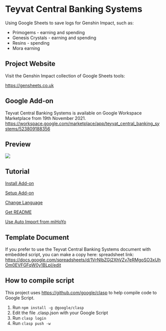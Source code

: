 # Teyvat Central Banking Systems
Using Google Sheets to save logs for Genshin Impact, such as:

- Primogems - earning and spending
- Genesis Crystals - earning and spending
- Resins - spending
- Mora earning

## Project Website
Visit the Genshin Impact collection of Google Sheets tools:

https://gensheets.co.uk

## Google Add-on
Teyvat Central Banking Systems is available on Google Workspace Marketplace from 19th November 2021.
https://workspace.google.com/marketplace/app/teyvat_central_banking_systems/523809188356

## Preview
<img src="https://raw.github.com/Yippy/primorina/master/images/teyvat_central_banking_systems_preview.png?sanitize=true">

## Tutorial

[Install Add-on](docs/INSTALL_ADD_ON.md)

[Setup Add-on](docs/SETUP_ADD_ON.md)

[Change Language](docs/CHANGE_LANGUAGE.md)

[Get README](docs/GET_README.md)

[Use Auto Import from miHoYo](docs/USE_AUTO_IMPORT.md)

## Template Document
If you prefer to use the Teyvat Central Banking Systems document with embedded script, you can make a copy here:
spreadsheet link: https://docs.google.com/spreadsheets/d/1VrNIbZGj2XhVZv7eRMgoSO3xUhOm0EVFGFqW0y1BLpI/edit

## How to compile script
This project uses https://github.com/google/clasp to help compile code to Google Script.

1. Run ```npm install -g @google/clasp```
2. Edit the file .clasp.json with your Google Script
3. Run ```clasp login```
4. Run ```clasp push -w``` 